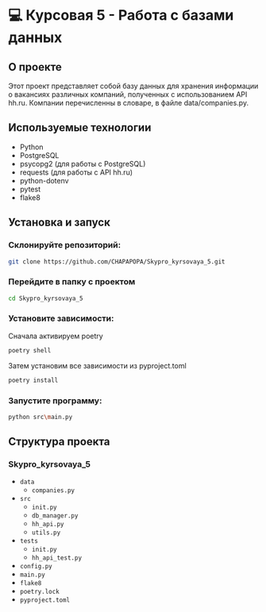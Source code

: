 # :computer: Курсовая 5 - Работа с базами данных

## О проекте

Этот проект представляет собой базу данных для хранения информации о вакансиях различных компаний, полученных с 
использованием API hh.ru. Компании перечисленны в словаре, в файле data/companies.py.

## Используемые технологии

- Python
- PostgreSQL
- psycopg2 (для работы с PostgreSQL)
- requests (для работы с API hh.ru)
- python-dotenv
- pytest
- flake8

## Установка и запуск

### Склонируйте репозиторий:
```bash
git clone https://github.com/CHAPAPOPA/Skypro_kyrsovaya_5.git
```
### Перейдите в папку с проектом
```bash
cd Skypro_kyrsovaya_5
```
### Установите зависимости:
Сначала активируем poetry
```bash
poetry shell
```
Затем установим все зависимости из pyproject.toml
```bash
poetry install
```
### Запустите программу:

```bash
python src\main.py
```

## Структура проекта

### Skypro_kyrsovaya_5
- `data`
  - `companies.py`
- `src`
  - `init.py`
  - `db_manager.py`
  - `hh_api.py`
  - `utils.py`
- `tests`
  - `init.py`
  - `hh_api_test.py`
- `config.py`
- `main.py`
- `flake8`
- `poetry.lock`
- `pyproject.toml`
